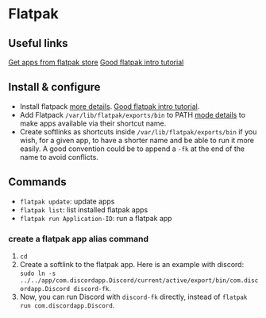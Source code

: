 # Flatpak

## Useful links
[Get apps from flatpak store](https://flathub.org/home)
[Good flatpak intro tutorial](https://thebackroomtech.com/2021/03/19/how-to-install-and-run-flatpak-applications/)

## Install & configure
+ Install flatpack [more details](https://flatpak.org/setup/). [Good flatpak intro tutorial](https://thebackroomtech.com/2021/03/19/how-to-install-and-run-flatpak-applications/).
+ Add Flatpack `/var/lib/flatpak/exports/bin` to PATH [mode details](https://theevilskeleton.gitlab.io/2022/09/28/what-not-to-recommend-to-flatpak-users.html) to make apps available via their shortcut name.
+ Create softlinks as shortcuts inside `/var/lib/flatpak/exports/bin` if you wish, for a given app, to have a shorter name and be able to run it more easily. A good convention could be to append a `-fk` at the end of the name to avoid conflicts.

## Commands
+ `flatpak update`: update apps
+ `flatpak list`: list installed flatpak apps
+ `flatpak run Application-ID`: run a flatpak app

### create a flatpak app alias command
1. `cd `
2. Create a softlink to the flatpak app. Here is an example with discord: `sudo ln -s ../../app/com.discordapp.Discord/current/active/export/bin/com.discordapp.Discord discord-fk`.
3. Now, you can run Discord with `discord-fk` directly, instead of `flatpak run com.discordapp.Discord`.





